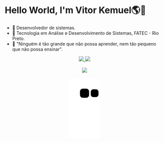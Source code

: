# **Hello World, I'm Vitor Kemuel🌎🎸**
- 👀 Desenvolvedor de sistemas.
- 🌱 Tecnologia em Análise e Desenvolvimento de Sistemas, FATEC - Rio Preto.
- 💞️ "Ninguém é tão grande que não possa aprender, nem tão pequeno que não possa ensinar".
<div align="center">
  <a href="https://github.com/Vitor-Kemuel">
  <img height="180em" src="https://github-readme-stats.vercel.app/api?username=vitor-kemuel&show_icons=true&theme=react"/>
  <img height="180em" src="https://github-readme-stats.vercel.app/api/top-langs/?username=Vitor-Kemuel&layout=compact&langs_count=7&theme=react"/>
</div>
<br>
<div align="center">
  <a href="https://www.linkedin.com/in/vitor-kemuel-965b801bb/" target="_blank"><img src="https://img.shields.io/badge/-LinkedIn-%230077B5?style=for-the-badge&logo=linkedin&logoColor=white" target="_blank"></a> 

  ![Snake animation](https://github.com/Vitor-Kemuel/Vitor-Kemuel/blob/output/github-contribution-grid-snake.svg)
</div>
